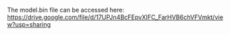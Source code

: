 The model.bin file can be accessed here: https://drive.google.com/file/d/17UPJn4BcFEpvXIFC_FarHVB6chVFVmkt/view?usp=sharing
